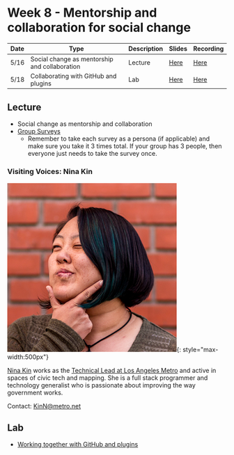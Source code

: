 # Week 8 - Mentorship and collaboration for social change

Date|Type|Description|Slides|Recording|
|---|----|-----------|------|---------|
|5/16|Social change as mentorship and collaboration|Lecture|[Here](../materials/AA191_S_W8_Lecture_8.pdf)|[Here](https://ucla.zoom.us/rec/share/6Pu-F3XRuqcHVMfMu4hlk5fuGr9z0Zlbk17iXcXh2niRsuvSygVNlMxFk7cBLbWy.Gm19ofPeXLC9ywE9)|
|5/18|Collaborating with GitHub and plugins|Lab|[Here](../materials/AA191_S_W8_Lab_8.pdf)|[Here](https://ucla.zoom.us/rec/share/bGYS8I5vMcMZc75eHZQjzCVNiHIaBa8Ek4eE55Y43bhMKdZVM_XK9RleBP9K4Mws.LhDqoP-NlCp4ksAS)|

## Lecture

- Social change as mentorship and collaboration
- [Group Surveys](https://docs.google.com/spreadsheets/d/1amjsdypbGuijuiQtI44UNupEzJET94IFLNp0FVMT01w/edit?usp=sharing)
  - Remember to take each survey as a persona (if applicable) and make sure you take it 3 times total. If your group has 3 people, then everyone just needs to take the survey once.

### Visiting Voices: Nina Kin

![./media/ninakin.png](../media/ninakin.png){: style="max-width:500px"}

[Nina Kin](http://www.ninakin.com/) works as the [Technical Lead at Los Angeles Metro](https://developer.metro.net/api/) and active in spaces of civic tech and mapping. She is a full stack programmer and technology generalist who is passionate about improving the way government works.

Contact: [KinN@metro.net](mailto:KinN@metro.net)

## Lab

- [Working together with GitHub and plugins](../labs/week8/index.md)